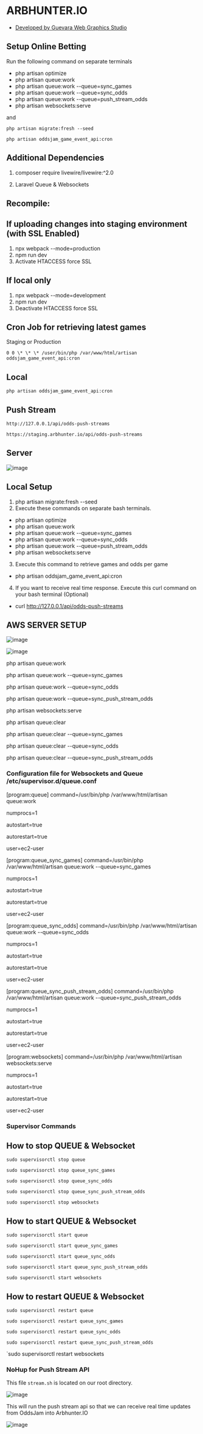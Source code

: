 # ARBHUNTER.IO

-   [Developed by Guevara Web Graphics Studio](https://guevarawebgraphics.com)

## Setup Online Betting

Run the following command on separate terminals

-   php artisan optimize
-   php artisan queue:work
-   php artisan queue:work --queue=sync_games
-   php artisan queue:work --queue=sync_odds
-   php artisan queue:work --queue=push_stream_odds
-   php artisan websockets:serve

and

`php artisan migrate:fresh --seed`

`php artisan oddsjam_game_event_api:cron`

## Additional Dependencies

1. composer require livewire/livewire:^2.0

2. Laravel Queue & Websockets

## Recompile:

## If uploading changes into staging environment (with SSL Enabled)

1. npx webpack --mode=production
2. npm run dev
3. Activate HTACCESS force SSL

## If local only

1. npx webpack --mode=development
2. npm run dev
3. Deactivate HTACCESS force SSL

## Cron Job for retrieving latest games

Staging or Production

`0 0 \* \* \* /user/bin/php /var/www/html/artisan oddsjam_game_event_api:cron`

## Local

`php artisan oddsjam_game_event_api:cron`

## Push Stream

`http://127.0.0.1/api/odds-push-streams`

`https://staging.arbhunter.io/api/odds-push-streams`

## Server

![image](https://github.com/guevarawebgraphics/oddsjam/assets/42199746/00859447-cc17-466f-b4a6-d8b69bf1bb85)

## Local Setup

1. php artisan migrate:fresh --seed
2. Execute these commands on separate bash terminals.

-   php artisan optimize
-   php artisan queue:work
-   php artisan queue:work --queue=sync_games
-   php artisan queue:work --queue=sync_odds
-   php artisan queue:work --queue=push_stream_odds
-   php artisan websockets:serve

3. Execute this command to retrieve games and odds per game

-   php artisan oddsjam_game_event_api:cron

4. If you want to receive real time response. Execute this curl command on your bash terminal (Optional)

-   curl http://127.0.0.1/api/odds-push-streams

## AWS SERVER SETUP

![image](https://github.com/guevarawebgraphics/oddsjam/assets/42199746/3f624b11-8510-4be5-b1b0-4edcf26900cf)

![image](https://github.com/guevarawebgraphics/oddsjam/assets/42199746/20bfe292-7537-41ec-aa1d-25684794ae52)

php artisan queue:work

php artisan queue:work --queue=sync_games

php artisan queue:work --queue=sync_odds

php artisan queue:work --queue=sync_push_stream_odds

php artisan websockets:serve

php artisan queue:clear

php artisan queue:clear --queue=sync_games

php artisan queue:clear --queue=sync_odds

php artisan queue:clear --queue=sync_push_stream_odds

### Configuration file for Websockets and Queue /etc/supervisor.d/queue.conf

[program:queue]
command=/usr/bin/php /var/www/html/artisan queue:work

numprocs=1

autostart=true

autorestart=true

user=ec2-user

[program:queue_sync_games]
command=/usr/bin/php /var/www/html/artisan queue:work --queue=sync_games

numprocs=1

autostart=true

autorestart=true

user=ec2-user

[program:queue_sync_odds]
command=/usr/bin/php /var/www/html/artisan queue:work --queue=sync_odds

numprocs=1

autostart=true

autorestart=true

user=ec2-user

[program:queue_sync_push_stream_odds]
command=/usr/bin/php /var/www/html/artisan queue:work --queue=sync_push_stream_odds

numprocs=1

autostart=true

autorestart=true

user=ec2-user

[program:websockets]
command=/usr/bin/php /var/www/html/artisan websockets:serve

numprocs=1

autostart=true

autorestart=true

user=ec2-user

### Supervisor Commands

## How to stop QUEUE & Websocket

`sudo supervisorctl stop queue`

`sudo supervisorctl stop queue_sync_games`

`sudo supervisorctl stop queue_sync_odds`

`sudo supervisorctl stop queue_sync_push_stream_odds`

`sudo supervisorctl stop websockets`

## How to start QUEUE & Websocket

`sudo supervisorctl start queue`

`sudo supervisorctl start queue_sync_games`

`sudo supervisorctl start queue_sync_odds`

`sudo supervisorctl start queue_sync_push_stream_odds`

`sudo supervisorctl start websockets`

## How to restart QUEUE & Websocket

`sudo supervisorctl restart queue`

`sudo supervisorctl restart queue_sync_games`

`sudo supervisorctl restart queue_sync_odds`

`sudo supervisorctl restart queue_sync_push_stream_odds`

`sudo supervisorctl restart websockets

### NoHup for Push Stream API

This file `stream.sh` is located on our root directory.

![image](https://github.com/guevarawebgraphics/oddsjam/assets/42199746/d74062bc-68c4-4306-99fd-28b34b8b096e)

This will run the push stream api so that we can receive real time updates from OddsJam into Arbhunter.IO

![image](https://github.com/guevarawebgraphics/oddsjam/assets/42199746/d851930e-6936-4c74-8dcd-618599449112)


